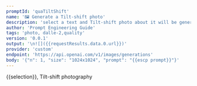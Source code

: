 ```yaml
---
promptId: 'quaTiltShift'
name: '🖼️ Generate a Tilt-shift photo'
description: 'select a text and Tilt-shift photo about it will be generated using Dalle-2'
author: 'Prompt Engineering Guide'
tags: 'photo, dalle-2,quality'
version: '0.0.1'
output: '\n![]({{requestResults.data.0.url}})'
provider: 'custom'
endpoint: 'https://api.openai.com/v1/images/generations'
body: '{"n": 1, "size": "1024x1024", "prompt": "{{escp prompt}}"}'
---
```

{{selection}}, Tilt-shift photography